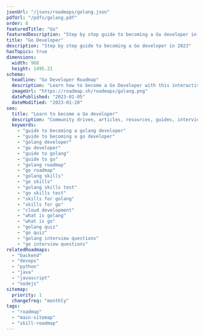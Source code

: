 ```yaml
---
jsonUrl: "/jsons/roadmaps/golang.json"
pdfUrl: "/pdfs/golang.pdf"
order: 8
featuredTitle: "Go"
featuredDescription: "Step by step guide to becoming a Go developer in 2023"
title: "Go Developer"
description: "Step by step guide to becoming a Go developer in 2023"
hasTopics: true
dimensions:
  width: 968
  height: 1495.21
schema:
  headline: "Go Developer Roadmap"
  description: "Learn how to become a Go Developer with this interactive step by step guide in 2023. We also have resources and short descriptions attached to the roadmap items so you can get everything you want to learn in one place."
  imageUrl: "https://roadmap.sh/roadmaps/golang.png"
  datePublished: "2023-01-05"
  dateModified: "2023-01-20"
seo:
  title: "Learn to become a Go developer"
  description: "Community driven, articles, resources, guides, interview questions, quizzes for Go development. Learn to become a modern Go developer by following the steps, skills, resources and guides listed in this roadmap."
  keywords:
    - "guide to becoming a golang developer"
    - "guide to becoming a go developer"
    - "golang developer"
    - "go developer"
    - "guide to golang"
    - "guide to go"
    - "golang roadmap"
    - "go roadmap"
    - "golang skills"
    - "go skills"
    - "golang skills test"
    - "go skills test"
    - "skills for golang"
    - "skills for go"
    - "cloud development"
    - "what is golang"
    - "what is go"
    - "golang quiz"
    - "go quiz"
    - "golang interview questions"
    - "go interview questions"
relatedRoadmaps:
  - "backend"
  - "devops"
  - "python"
  - "java"
  - "javascript"
  - "nodejs"
sitemap:
  priority: 1
  changefreq: "monthly"
tags:
  - "roadmap"
  - "main-sitemap"
  - "skill-roadmap"
---
```


